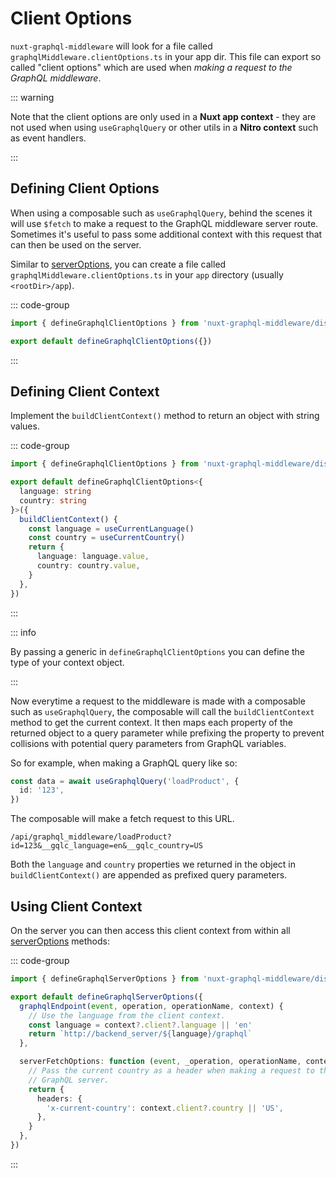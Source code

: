 # Client Options

`nuxt-graphql-middleware` will look for a file called
`graphqlMiddleware.clientOptions.ts` in your app dir. This file can export so
called "client options" which are used when _making a request to the GraphQL
middleware_.

::: warning

Note that the client options are only used in a **Nuxt app context** - they are
not used when using `useGraphqlQuery` or other utils in a **Nitro context** such
as event handlers.

:::

## Defining Client Options

When using a composable such as `useGraphqlQuery`, behind the scenes it will use
`$fetch` to make a request to the GraphQL middleware server route. Sometimes
it's useful to pass some additional context with this request that can then be
used on the server.

Similar to [serverOptions](/configuration/server-options), you can create a file
called `graphqlMiddleware.clientOptions.ts` in your `app` directory (usually
`<rootDir>/app`).

::: code-group

```typescript [~/app/graphqlMiddleware.clientOptions.ts]
import { defineGraphqlClientOptions } from 'nuxt-graphql-middleware/dist/runtime/clientOptions'

export default defineGraphqlClientOptions({})
```

:::

## Defining Client Context

Implement the `buildClientContext()` method to return an object with string
values.

::: code-group

```typescript [~/app/graphqlMiddleware.clientOptions.ts]
import { defineGraphqlClientOptions } from 'nuxt-graphql-middleware/dist/runtime/clientOptions'

export default defineGraphqlClientOptions<{
  language: string
  country: string
}>({
  buildClientContext() {
    const language = useCurrentLanguage()
    const country = useCurrentCountry()
    return {
      language: language.value,
      country: country.value,
    }
  },
})
```

:::

::: info

By passing a generic in `defineGraphqlClientOptions` you can define the type of
your context object.

:::

Now everytime a request to the middleware is made with a composable such as
`useGraphqlQuery`, the composable will call the `buildClientContext` method to
get the current context. It then maps each property of the returned object to a
query parameter while prefixing the property to prevent collisions with
potential query parameters from GraphQL variables.

So for example, when making a GraphQL query like so:

```typescript
const data = await useGraphqlQuery('loadProduct', {
  id: '123',
})
```

The composable will make a fetch request to this URL.

`/api/graphql_middleware/loadProduct?id=123&__gqlc_language=en&__gqlc_country=US`

Both the `language` and `country` properties we returned in the object in
`buildClientContext()` are appended as prefixed query parameters.

## Using Client Context

On the server you can then access this client context from within all
[serverOptions](/configuration/server-options) methods:

::: code-group

```typescript [~/server/graphqlMiddleware.serverOptions.ts]
import { defineGraphqlServerOptions } from 'nuxt-graphql-middleware/dist/runtime/serverOptions'

export default defineGraphqlServerOptions({
  graphqlEndpoint(event, operation, operationName, context) {
    // Use the language from the client context.
    const language = context?.client?.language || 'en'
    return `http://backend_server/${language}/graphql`
  },

  serverFetchOptions: function (event, _operation, operationName, context) {
    // Pass the current country as a header when making a request to the
    // GraphQL server.
    return {
      headers: {
        'x-current-country': context.client?.country || 'US',
      },
    }
  },
})
```

:::
